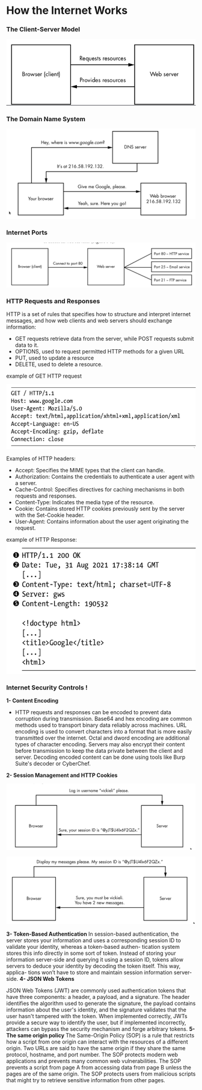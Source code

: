 # How the Internet Works

### The Client-Server Model
![1dd6ba4e2508024b3309fdf89acb95ff.png](/_resources/1dd6ba4e2508024b3309fdf89acb95ff.png)

### The Domain Name System

![e4d6d09df6f8b31405d8638491337089.png](/_resources/e4d6d09df6f8b31405d8638491337089.png)

### Internet Ports

![2856f47d038fcb55d10c288cefaec7a4.png](/_resources/2856f47d038fcb55d10c288cefaec7a4.png)

### HTTP Requests and Responses

HTTP is a set of rules that specifies how to structure and interpret internet messages, and how web clients and web servers should exchange information:
- GET requests retrieve data from the server, while POST requests submit data to it.
- OPTIONS, used to request permitted HTTP methods for a given URL
- PUT, used to update a resource
- DELETE, used to delete a resource.

example of GET HTTP request

![1d8a4c6486a24c7870840cdb482369db.png](/_resources/1d8a4c6486a24c7870840cdb482369db.png)

Examples of HTTP headers:

- Accept: Specifies the MIME types that the client can handle.
- Authorization: Contains the credentials to authenticate a user agent with a server.
- Cache-Control: Specifies directives for caching mechanisms in both requests and responses.
- Content-Type: Indicates the media type of the resource.
- Cookie: Contains stored HTTP cookies previously sent by the server with the Set-Cookie header.
- User-Agent: Contains information about the user agent originating the request.

example of HTTP Response:
![9e9f86a4c2f9bd82bf2d865ec51e010c.png](/_resources/9e9f86a4c2f9bd82bf2d865ec51e010c.png)

### Internet Security Controls !

**1- Content Encoding**
- HTTP requests and responses can be encoded to prevent data corruption during transmission. Base64 and hex encoding are common methods used to transport binary data reliably across machines. URL encoding is used to convert characters into a format that is more easily transmitted over the internet. Octal and dword encoding are additional types of character encoding. Servers may also encrypt their content before transmission to keep the data private between the client and server. Decoding encoded content can be done using tools like Burp Suite's decoder or CyberChef.

**2- Session Management and HTTP Cookies**

![7eea6623cd3405139a7bea2d115c286e.png](/_resources/7eea6623cd3405139a7bea2d115c286e.png)


![ccae9cc0558e39111520e913908c3127.png](/_resources/ccae9cc0558e39111520e913908c3127.png)

**3- Token-Based Authentication**
In session-based authentication, the server stores your information and uses a
corresponding session ID to validate your identity, whereas a token-based authen-
tication system stores this info directly in some sort of token. Instead of storing
your information server-side and querying it using a session ID, tokens allow
servers to deduce your identity by decoding the token itself. This way, applica-
tions won’t have to store and maintain session information server-side.
**4- JSON Web Tokens**

JSON Web Tokens (JWT) are commonly used authentication tokens that have three components: a header, a payload, and a signature. The header identifies the algorithm used to generate the signature, the payload contains information about the user's identity, and the signature validates that the user hasn't tampered with the token. When implemented correctly, JWTs provide a secure way to identify the user, but if implemented incorrectly, attackers can bypass the security mechanism and forge arbitrary tokens.
**5- The same origin policy**
The Same-Origin Policy (SOP) is a rule that restricts how a script from one origin can interact with the resources of a different origin. Two URLs are said to have the same origin if they share the same protocol, hostname, and port number. The SOP protects modern web applications and prevents many common web vulnerabilities. The SOP prevents a script from page A from accessing data from page B unless the pages are of the same origin. The SOP protects users from malicious scripts that might try to retrieve sensitive information from other pages.
